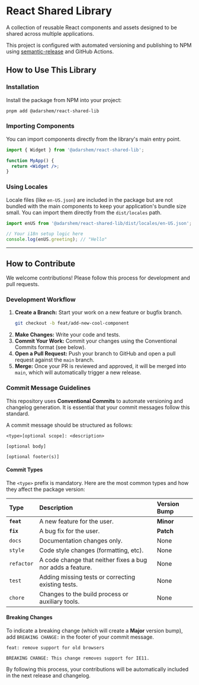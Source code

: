 # React Shared Library

A collection of reusable React components and assets designed to be shared across multiple applications.

This project is configured with automated versioning and publishing to NPM using [semantic-release](https://github.com/semantic-release/semantic-release) and GitHub Actions.

## How to Use This Library

### Installation

Install the package from NPM into your project:

```bash
pnpm add @adarshem/react-shared-lib
```

### Importing Components

You can import components directly from the library's main entry point.

```jsx
import { Widget } from '@adarshem/react-shared-lib';

function MyApp() {
  return <Widget />;
}
```

### Using Locales

Locale files (like `en-US.json`) are included in the package but are not bundled with the main components to keep your application's bundle size small. You can import them directly from the `dist/locales` path.

```jsx
import enUS from '@adarshem/react-shared-lib/dist/locales/en-US.json';

// Your i18n setup logic here
console.log(enUS.greeting); // "Hello"
```

---

## How to Contribute

We welcome contributions! Please follow this process for development and pull requests.

### Development Workflow

1.  **Create a Branch:** Start your work on a new feature or bugfix branch.
    ```bash
    git checkout -b feat/add-new-cool-component
    ```
2.  **Make Changes:** Write your code and tests.
3.  **Commit Your Work:** Commit your changes using the Conventional Commits format (see below).
4.  **Open a Pull Request:** Push your branch to GitHub and open a pull request against the `main` branch.
5.  **Merge:** Once your PR is reviewed and approved, it will be merged into `main`, which will automatically trigger a new release.

### Commit Message Guidelines

This repository uses **Conventional Commits** to automate versioning and changelog generation. It is essential that your commit messages follow this standard.

A commit message should be structured as follows:

```
<type>[optional scope]: <description>

[optional body]

[optional footer(s)]
```

#### Commit Types

The `<type>` prefix is mandatory. Here are the most common types and how they affect the package version:

| Type       | Description                                        | Version Bump |
| :--------- | :------------------------------------------------- | :----------- |
| **`feat`** | A new feature for the user.                        | **Minor**    |
| **`fix`**  | A bug fix for the user.                            | **Patch**    |
| `docs`     | Documentation changes only.                        | None         |
| `style`    | Code style changes (formatting, etc).              | None         |
| `refactor` | A code change that neither fixes a bug nor adds a feature. | None         |
| `test`     | Adding missing tests or correcting existing tests. | None         |
| `chore`    | Changes to the build process or auxiliary tools.   | None         |

#### Breaking Changes

To indicate a breaking change (which will create a **Major** version bump), add `BREAKING CHANGE:` in the footer of your commit message.

```
feat: remove support for old browsers

BREAKING CHANGE: This change removes support for IE11.
```

By following this process, your contributions will be automatically included in the next release and changelog.
